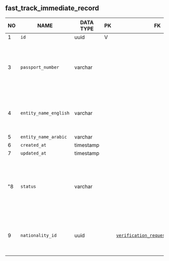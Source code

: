
fast_track_immediate_record
----------------------------


NO | NAME | DATA TYPE | PK | FK | COMMENTS
---|------|-----------|----|----|-------------------
1|`id` | uuid | V |  | 
3|`passport_number` | varchar |  |  | Passport number of the candidate for whom this fast track record was created.
4|`entity_name_english` | varchar |  |  | Entity - means organization (company) that requires fast track
5|`entity_name_arabic` | varchar |  |  | 
6|`created_at` | timestamp |  |  | 
7|`updated_at` | timestamp |  |  | 
"8|`status` | varchar |  |  | fast track status. TODO; find out what other values except 'active' there can be"
9|`nationality_id` | uuid |  | [`verification_request_nationality`](verification_request_nationality.md) | Nationality of the user that this fast track record is created for

